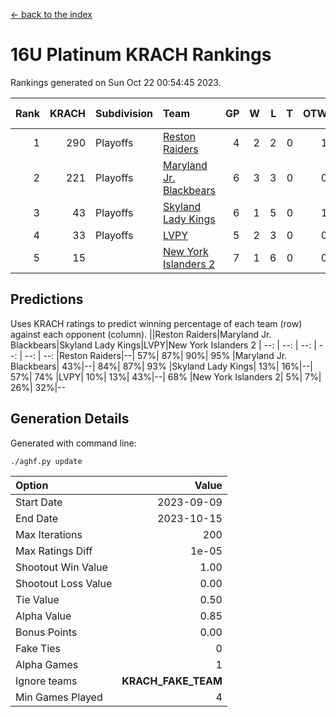 [<- back to the index](readme.md)
# 16U Platinum KRACH Rankings
Rankings generated on Sun Oct 22 00:54:45 2023.

Rank|KRACH|Subdivision|Team|GP|W|L|T|OTW|OTL|SoS|Exp Wins|Win Diff
---:|---:|:---|:---|---:|---:|---:|---:|---:|---:|---:|---:|---:
1|290|Playoffs|[Reston Raiders](https://gamesheetstats.com/seasons/3663/teams/140850/schedule)|4|2|2|0|1|0|843|2.8|-0.0
2|221|Playoffs|[Maryland Jr. Blackbears](https://gamesheetstats.com/seasons/3663/teams/140848/schedule)|6|3|3|0|0|1|633|3.9|0.0
3|43|Playoffs|[Skyland Lady Kings](https://gamesheetstats.com/seasons/3663/teams/140849/schedule)|6|1|5|0|1|0|572|1.9|0.0
4|33|Playoffs|[LVPY](https://gamesheetstats.com/seasons/3663/teams/140844/schedule)|5|2|3|0|0|0|97|2.9|0.0
5|15||[New York Islanders 2](https://gamesheetstats.com/seasons/3663/teams/140851/schedule)|7|1|6|0|0|1|303|1.9|0.0

## Predictions
Uses KRACH ratings to predict winning percentage of each team (row) against each opponent (column).
||Reston Raiders|Maryland Jr. Blackbears|Skyland Lady Kings|LVPY|New York Islanders 2
| --: | --: | --: | --: | --: | --: 
|Reston Raiders|--| 57%| 87%| 90%| 95%
|Maryland Jr. Blackbears| 43%|--| 84%| 87%| 93%
|Skyland Lady Kings| 13%| 16%|--| 57%| 74%
|LVPY| 10%| 13%| 43%|--| 68%
|New York Islanders 2|  5%|  7%| 26%| 32%|--

## Generation Details

Generated with command line:
```
./aghf.py update
```

| Option | Value |
| :----- | ----: |
| Start Date | 2023-09-09 |
| End Date | 2023-10-15 |
| Max Iterations | 200 |
| Max Ratings Diff | 1e-05 |
| Shootout Win Value | 1.00 |
| Shootout Loss Value | 0.00 |
| Tie Value | 0.50 |
| Alpha Value | 0.85 |
| Bonus Points | 0.00 |
| Fake Ties | 0 |
| Alpha Games | 1 |
| Ignore teams | __KRACH_FAKE_TEAM__ |
| Min Games Played | 4 |

